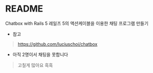 # README

Chatbox with Rails 5
레일즈 5의 액션케이블을 이용한 채팅 프로그램 만들기
* 참고
> https://github.com/luciuschoi/chatbox

* 아직 2명이서 채팅을 못합니다
> 고칠게 많아요 흑흑